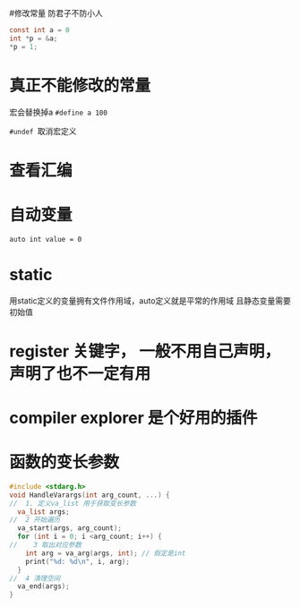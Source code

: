 #修改常量
防君子不防小人
```c
const int a = 0
int *p = &a;
*p = 1;
```

# 真正不能修改的常量
宏会替换掉a
`#define a 100`

`#undef `取消宏定义


# 查看汇编

# 自动变量
`auto int value = 0`

# static
用static定义的变量拥有文件作用域，auto定义就是平常的作用域
且静态变量需要初始值

# register 关键字， 一般不用自己声明，声明了也不一定有用

# compiler explorer 是个好用的插件

# 函数的变长参数
```c
#include <stdarg.h>
void HandleVarargs(int arg_count, ...) {
//  1. 定义va_list 用于获取变长参数
  va_list args;
//  2 开始遍历
  va_start(args, arg_count);
  for (int i = 0; i <arg_count; i++) {
//    3 取出对应参数
    int arg = va_arg(args, int); // 假定是int
    print("%d: %d\n", i, arg);
  }
//  4 清理空间
  va_end(args);
}
```